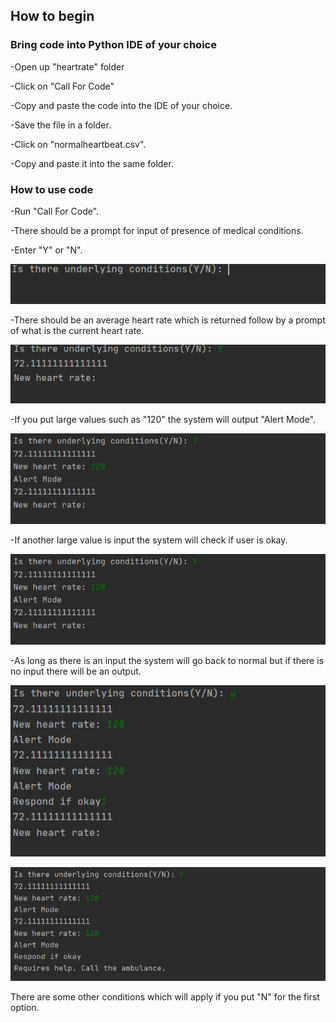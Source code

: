 ## How to begin

### Bring code into Python IDE of your choice

-Open up "heartrate" folder

-Click on "Call For Code"

-Copy and paste the code into the IDE of your choice.

-Save the file in a folder.

-Click on "normalheartbeat.csv".

-Copy and paste it into the same folder.

### How to use code

-Run "Call For Code".

-There should be a prompt for input of presence of medical conditions.

-Enter "Y" or "N".

![condition](../image/condition.png)

-There should be an average heart rate which is returned follow by a prompt of what is the current heart rate.

![heart](../image/heartresult.png)

-If you put large values such as "120" the system will output "Alert Mode".

![alert](../image/alert.png)

-If another large value is input the system will check if user is okay.

![respond](../image/respond.png)

-As long as there is an input the system will go back to normal but if there is no input there will be an output.

![problem1](../image/problem1.png)

![problem2](../image/problem2.png)

There are some other conditions which will apply if you put "N" for the first option.
